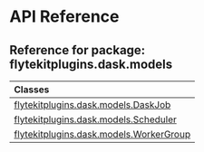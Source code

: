 # API Reference

## Reference for package: flytekitplugins.dask.models

| Classes  |
| :------------- |
| [flytekitplugins.dask.models.DaskJob](flytekitplugins_dask_models_daskjob) |
| [flytekitplugins.dask.models.Scheduler](flytekitplugins_dask_models_scheduler) |
| [flytekitplugins.dask.models.WorkerGroup](flytekitplugins_dask_models_workergroup) |
